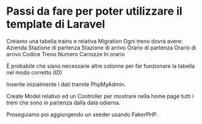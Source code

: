 # Passi da fare per poter utilizzare il template di Laravel
Creiamo una tabella trains e relativa Migration
Ogni treno dovrà avere:
Azienda
Stazione di partenza
Stazione di arrivo
Orario di partenza
Orario di arrivo
Codice Treno
Numero Carrozze
In orario


È probabile che siano necessarie altre colonne per far funzionare la tabella nel modo corretto (ID)

Inserite inizialmente i dati tramite PhpMyAdmin.

Create Model relativo ed un Controller per mostrare nella home page tutti i treni che sono in partenza dalla data odierna.

Proseguiamo poi aggiungendo un seeder usando FakerPHP. 